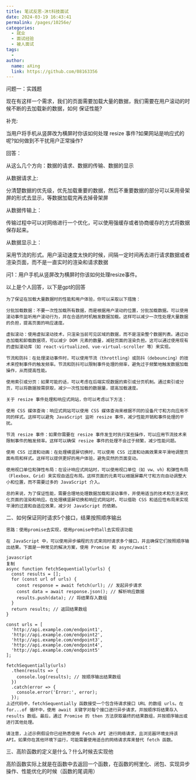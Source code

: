 ```yaml
---
title: 笔试反思-沐t科技面试
date: 2024-03-19 16:43:41
permalink: /pages/10256e/
categories:
  - 就业
  - 面试经验
  - 被人面试
tags:
  - 
author: 
  name: aXing
  link: https://github.com/08163356
---
```

问题一：实践题

现在有这样一个需求，我们的页面需要加载大量的数据，我们需要在用户滚动的时候不断的去加载新的数据，如何 保证性能?

补充:

当用户将手机从竖屏改为横屏时你该如何处理 resize 事件?如果网站是响应式的呢?如何做到不干扰用户正常操作?

回答：

从这么几个方向：数据的请求、数据的传输、数据的显示

从数据请求上:

分清楚数据的优先级，优先加载重要的数据，然后不重要数据的部分可以采用骨架屏的形式去显示，等数据加载完再去掉骨架屏

从数据传输上：

传输过程中可以对网络进行一个优化，可以使用强缓存或者协商缓存的方式将数据保存起来。

从数据显示上：

采用节流的形式。用户滚动速度太快的时候，间隔一定时间再去进行请求数据或者渲染页面，而不是一直实时的渲染和请求数据

问1：用户手机从竖屏改为横屏时你该如何处理resize事件。



以上是个人回答，以下是gpt的回答

```
为了保证在加载大量数据时的性能和用户体验，你可以采取以下措施：

分批加载数据：不要一次性加载所有数据，而是根据用户滚动的位置，分批加载数据。可以使用滚动事件监听用户滚动行为，并在合适的时机触发数据加载。这样可以减少一次性处理大量数据的负担，提高页面的响应速度。

虚拟滚动：使用虚拟滚动技术，只渲染当前可见区域的数据，而不是渲染整个数据列表。通过动态加载和卸载数据项，可以减少 DOM 元素的数量，减轻页面的渲染负担。这可以通过使用现有的虚拟滚动库（如 react-virtualized、vue-virtual-scroller 等）来实现。

节流和防抖：在处理滚动事件时，可以使用节流（throttling）或防抖（debouncing）的技术来控制事件的触发频率。节流和防抖可以限制事件处理的频率，避免过于频繁地触发数据加载操作，从而提高性能。

使用索引或分页：如果可能的话，可以考虑在后端实现数据的索引或分页机制。通过索引或分页，可以将数据按需获取，减少一次性加载的数据量，提高加载速度。

关于 resize 事件处理和响应式网站，你可以考虑以下方法：

使用 CSS 媒体查询：响应式网站可以使用 CSS 媒体查询来根据不同的设备尺寸和方向应用不同的样式。这样可以避免 JavaScript 监听 resize 事件，减少性能开销和事件处理的干扰。

节流 resize 事件：如果你需要在 resize 事件发生时执行某些操作，可以应用节流技术来限制事件的触发频率。这样可以确保 resize 事件的处理不会过于频繁，减少性能问题。

使用 CSS 过渡和动画：在处理横竖屏切换时，可以使用 CSS 过渡和动画效果来平滑地调整页面布局和样式。这样可以提供更好的用户体验，避免突然的页面变动。

使用视口单位和弹性布局：在设计响应式网站时，可以使用视口单位（如 vw、vh）和弹性布局（Flexbox、Grid）来实现自适应布局。这样页面的元素可以根据屏幕尺寸和方向自动调整大小和位置，而不需要过多的 JavaScript 介入。

总的来说，为了保证性能，需要合理地处理数据加载和滚动事件，并使用适当的技术和方法来优化页面的渲染和响应。在处理横竖屏切换和响应式网站时，可以借助 CSS 和适应性布局来实现平滑的过渡和自适应效果，减少对 JavaScript 的依赖。
```

二、如何保证同时请求5个接口，结果按照顺序输出

```
思路：使用promise去实现，使用promise中的all去实现该功能
```

```
在 JavaScript 中，可以使用异步编程的方式来同时请求多个接口，并且确保它们按照顺序输出结果。下面是一种常见的解决方案，使用 Promise 和 async/await：

javascript
复制
async function fetchSequentially(urls) {
  const results = [];
  for (const url of urls) {
    const response = await fetch(url); // 发起异步请求
    const data = await response.json(); // 解析响应数据
    results.push(data); // 将结果存入数组
  }
  return results; // 返回结果数组
}

const urls = [
  'http://api.example.com/endpoint1',
  'http://api.example.com/endpoint2',
  'http://api.example.com/endpoint3',
  'http://api.example.com/endpoint4',
  'http://api.example.com/endpoint5'
];

fetchSequentially(urls)
  .then(results => {
    console.log(results); // 按顺序输出结果数组
  })
  .catch(error => {
    console.error('Error:', error);
  });
上述代码中，fetchSequentially 函数接受一个包含待请求接口 URL 的数组 urls。在 for...of 循环中，使用 await 关键字对每个接口进行异步请求，并按顺序将结果存入 results 数组。最后，通过 Promise 的 then 方法获取最终的结果数组，并按顺序输出或进行其他处理。

请注意，上述示例假设你已经熟悉使用 Fetch API 进行网络请求，且浏览器环境支持该 API。如果你在其他环境下运行，可能需要使用适合的网络请求库来替代 fetch 函数。
```

三、高阶函数的定义是什么？什么时候去实现他

高阶函数实际上就是在函数中去返回一个函数，在函数的柯里化、闭包、实现异步操作、性能优化的时候（函数的尾调用）

